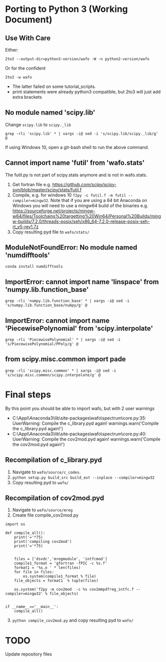 # Porting to Python 3 (Working Document)

## Use With Care

Either:

```2to3 --output-dir=python3-version/wafo -W -n python2-version/wafo```

Or for the confident

```2to3 -w wafo```

- The latter failed on some tutorial_scripts.
- print statements were already python3 compatible, but 2to3 will just add extra brackets


## No module named 'scipy.lib'

Change ```scipy.lib``` to ```scipy._lib```

```grep -rli 'scipy.lib' * | xargs -i@ sed -i 's/scipy.lib/scipy._lib/g' @```

If using Windows 10, open a git-bash shell to run the above command. 

## Cannot import name 'futil' from 'wafo.stats'

The futil.py is not part of scipy.stats anymore and is not in wafo.stats.

1. Get fortran file e.g. https://github.com/scipy/scipy-svn/blob/master/scipy/stats/futil.f
2. Compile, e.g. for windows 10 ```f2py -c futil.f -m futil --compiler=mingw32```. Note that if you are using a 64 bit Anaconda on Windows you will need to use a mingw64 build of the binaries e.g. https://sourceforge.net/projects/mingw-w64/files/Toolchains%20targetting%20Win64/Personal%20Builds/mingw-builds/7.2.0/threads-posix/seh/x86_64-7.2.0-release-posix-seh-rt_v5-rev1.7z
3. Copy resulting pyd file to ```wafo/stats/```

## ModuleNotFoundError: No module named 'numdifftools'

```conda install numdifftools```

## ImportError: cannot import name 'linspace' from 'numpy.lib.function_base'

```grep -rli 'numpy.lib.function_base' * | xargs -i@ sed -i 's/numpy.lib.function_base/numpy/g' @```

## ImportError: cannot import name 'PiecewisePolynomial' from 'scipy.interpolate'

```grep -rli 'PiecewisePolynomial' * | xargs -i@ sed -i 's/PiecewisePolynomial/PPoly/g' @```

## from scipy.misc.common import pade

```grep -rli 'scipy.misc.common' * | xargs -i@ sed -i 's/scipy.misc.common/scipy.interpolate/g' @```

# Final steps

By this point you should be able to import wafo, but with 2 user warnings

* C:\Appl\Anaconda3\lib\site-packages\wafo\spectrum\core.py:35: UserWarning: Compile the c_library.pyd again!
  warnings.warn('Compile the c_library.pyd again!')
* C:\Appl\Anaconda3\lib\site-packages\wafo\spectrum\core.py:40: UserWarning: Compile the cov2mod.pyd again!
  warnings.warn('Compile the cov2mod.pyd again!')

## Recompilation of c_library.pyd

1. Navigate to ```wafo/source/c_codes```. 
2. ```python setup.py build_src build_ext --inplace --compiler=mingw32```
3. Copy resulting pyd to ```wafo/```

## Recompilation of cov2mod.pyd 

1. Navigate to ```wafo/source/mreg```
2. Create file compile_cov2mod.py

``` # Based on compile_all
import os

def compile_all():   
    print('='*75)
    print('compiling cov2mod')
    print('='*75)
    
 
    files = ['dsvdc','mregmodule', 'intfcmod']
    compile1_format = 'gfortran -fPIC -c %s.f'
    format1 = '%s.o ' * len(files)
    for file in files:
        os.system(compile1_format % file)
    file_objects = format1  % tuple(files)
        
    os.system('f2py -m cov2mod  -c %s cov2mmpdfreg_intfc.f --compiler=mingw32' % file_objects)
     
    
if __name__=='__main__':
    compile_all()
```

3. ```python compile_cov2mod.py``` and copy resulting pyd to ```wafo/```

# TODO

Update repository files
